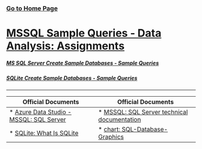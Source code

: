 
### [Go to Home Page](https://github.com/celik-muhammed)

# [MSSQL Sample Queries - Data Analysis: Assignments](./68-Assignments/)

##### [MS SQL Server Create Sample Databases - Sample Queries](./62-MSSQL/)

##### [SQLite Create Sample Databases - Sample Queries](./61-SQLite/)

<hr>

| Official Documents | Official Documents |
| ----------- | ----------- |
| * [Azure Data Studio - MSSQL: SQL Server](https://docs.microsoft.com/en-us/sql/azure-data-studio/?view=sql-server-ver16) | * [MSSQL: SQL Server technical documentation](https://docs.microsoft.com/tr-tr/sql/sql-server/?view=sql-server-ver15) | 
| * [SQLite: What Is SQLite](https://www.sqlitetutorial.net/what-is-sqlite/) | * [chart: SQL-Database-Graphics](./60-SQL-Database-Graphics/) | 









